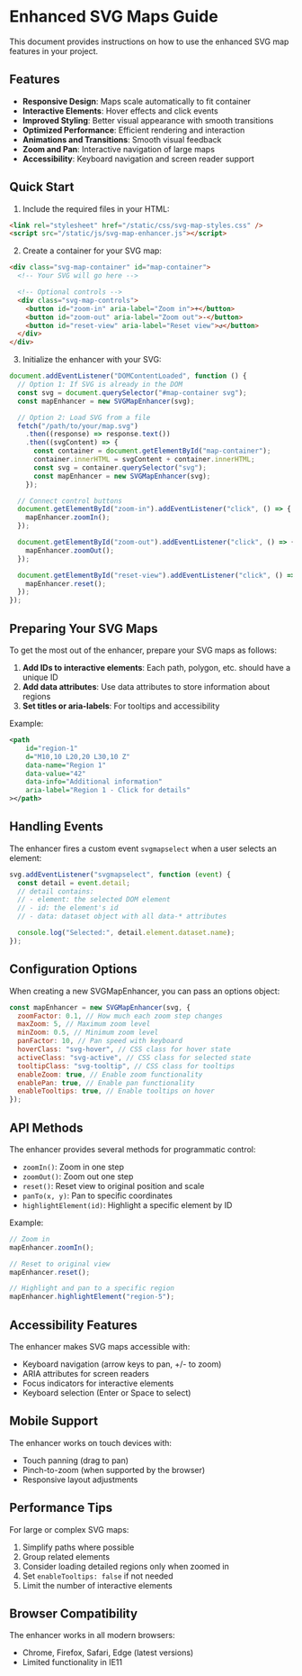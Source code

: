 # Enhanced SVG Maps Guide

This document provides instructions on how to use the enhanced SVG map features in your project.

## Features

- **Responsive Design**: Maps scale automatically to fit container
- **Interactive Elements**: Hover effects and click events
- **Improved Styling**: Better visual appearance with smooth transitions
- **Optimized Performance**: Efficient rendering and interaction
- **Animations and Transitions**: Smooth visual feedback
- **Zoom and Pan**: Interactive navigation of large maps
- **Accessibility**: Keyboard navigation and screen reader support

## Quick Start

1. Include the required files in your HTML:

```html
<link rel="stylesheet" href="/static/css/svg-map-styles.css" />
<script src="/static/js/svg-map-enhancer.js"></script>
```

2. Create a container for your SVG map:

```html
<div class="svg-map-container" id="map-container">
  <!-- Your SVG will go here -->

  <!-- Optional controls -->
  <div class="svg-map-controls">
    <button id="zoom-in" aria-label="Zoom in">+</button>
    <button id="zoom-out" aria-label="Zoom out">-</button>
    <button id="reset-view" aria-label="Reset view">↺</button>
  </div>
</div>
```

3. Initialize the enhancer with your SVG:

```javascript
document.addEventListener("DOMContentLoaded", function () {
  // Option 1: If SVG is already in the DOM
  const svg = document.querySelector("#map-container svg");
  const mapEnhancer = new SVGMapEnhancer(svg);

  // Option 2: Load SVG from a file
  fetch("/path/to/your/map.svg")
    .then((response) => response.text())
    .then((svgContent) => {
      const container = document.getElementById("map-container");
      container.innerHTML = svgContent + container.innerHTML;
      const svg = container.querySelector("svg");
      const mapEnhancer = new SVGMapEnhancer(svg);
    });

  // Connect control buttons
  document.getElementById("zoom-in").addEventListener("click", () => {
    mapEnhancer.zoomIn();
  });

  document.getElementById("zoom-out").addEventListener("click", () => {
    mapEnhancer.zoomOut();
  });

  document.getElementById("reset-view").addEventListener("click", () => {
    mapEnhancer.reset();
  });
});
```

## Preparing Your SVG Maps

To get the most out of the enhancer, prepare your SVG maps as follows:

1. **Add IDs to interactive elements**: Each path, polygon, etc. should have a unique ID
2. **Add data attributes**: Use data attributes to store information about regions
3. **Set titles or aria-labels**: For tooltips and accessibility

Example:

```svg
<path
    id="region-1"
    d="M10,10 L20,20 L30,10 Z"
    data-name="Region 1"
    data-value="42"
    data-info="Additional information"
    aria-label="Region 1 - Click for details"
></path>
```

## Handling Events

The enhancer fires a custom event `svgmapselect` when a user selects an element:

```javascript
svg.addEventListener("svgmapselect", function (event) {
  const detail = event.detail;
  // detail contains:
  // - element: the selected DOM element
  // - id: the element's id
  // - data: dataset object with all data-* attributes

  console.log("Selected:", detail.element.dataset.name);
});
```

## Configuration Options

When creating a new SVGMapEnhancer, you can pass an options object:

```javascript
const mapEnhancer = new SVGMapEnhancer(svg, {
  zoomFactor: 0.1, // How much each zoom step changes
  maxZoom: 5, // Maximum zoom level
  minZoom: 0.5, // Minimum zoom level
  panFactor: 10, // Pan speed with keyboard
  hoverClass: "svg-hover", // CSS class for hover state
  activeClass: "svg-active", // CSS class for selected state
  tooltipClass: "svg-tooltip", // CSS class for tooltips
  enableZoom: true, // Enable zoom functionality
  enablePan: true, // Enable pan functionality
  enableTooltips: true, // Enable tooltips on hover
});
```

## API Methods

The enhancer provides several methods for programmatic control:

- `zoomIn()`: Zoom in one step
- `zoomOut()`: Zoom out one step
- `reset()`: Reset view to original position and scale
- `panTo(x, y)`: Pan to specific coordinates
- `highlightElement(id)`: Highlight a specific element by ID

Example:

```javascript
// Zoom in
mapEnhancer.zoomIn();

// Reset to original view
mapEnhancer.reset();

// Highlight and pan to a specific region
mapEnhancer.highlightElement("region-5");
```

## Accessibility Features

The enhancer makes SVG maps accessible with:

- Keyboard navigation (arrow keys to pan, +/- to zoom)
- ARIA attributes for screen readers
- Focus indicators for interactive elements
- Keyboard selection (Enter or Space to select)

## Mobile Support

The enhancer works on touch devices with:

- Touch panning (drag to pan)
- Pinch-to-zoom (when supported by the browser)
- Responsive layout adjustments

## Performance Tips

For large or complex SVG maps:

1. Simplify paths where possible
2. Group related elements
3. Consider loading detailed regions only when zoomed in
4. Set `enableTooltips: false` if not needed
5. Limit the number of interactive elements

## Browser Compatibility

The enhancer works in all modern browsers:

- Chrome, Firefox, Safari, Edge (latest versions)
- Limited functionality in IE11
